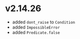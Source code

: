 # v2.14.26

* added `dont_raise` to `Condition`
* added `ImpossibleError`
* added `Predicate.false`
